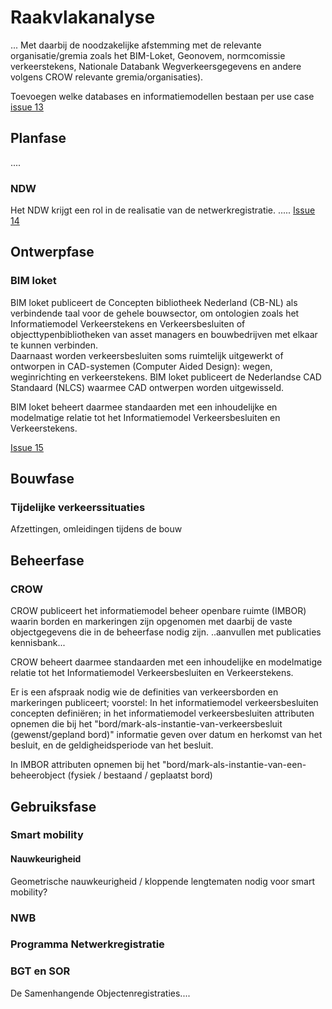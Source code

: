 # Raakvlakanalyse


... Met daarbij de noodzakelijke afstemming met de relevante organisatie/gremia zoals het BIM-Loket, Geonovem, normcomissie verkeerstekens, Nationale Databank Wegverkeersgegevens en andere volgens CROW relevante gremia/organisaties).

Toevoegen welke databases en informatiemodellen bestaan per use case [issue 13](https://github.com/Stichting-CROW/verkeersborden/issues/13)


## Planfase
....

### NDW
Het NDW krijgt een rol in de realisatie van de netwerkregistratie. .....
[Issue 14](https://github.com/Stichting-CROW/verkeersborden/issues/14)


## Ontwerpfase


### BIM loket
BIM loket publiceert de Concepten bibliotheek Nederland (CB-NL) als verbindende taal voor de gehele bouwsector, om ontologien zoals het Informatiemodel Verkeerstekens en Verkeersbesluiten of objecttypenbibliotheken van asset managers en bouwbedrijven met elkaar te kunnen verbinden.  
Daarnaast worden verkeersbesluiten soms ruimtelijk uitgewerkt of ontworpen in CAD-systemen (Computer Aided Design): wegen, weginrichting en verkeerstekens. BIM loket publiceert de Nederlandse CAD Standaard (NLCS) waarmee CAD ontwerpen worden uitgewisseld. 

BIM loket beheert daarmee standaarden met een inhoudelijke en modelmatige relatie tot het Informatiemodel Verkeersbesluiten en Verkeerstekens.

[Issue 15](https://github.com/Stichting-CROW/verkeersborden/issues/15)


## Bouwfase

### Tijdelijke verkeerssituaties
Afzettingen, omleidingen tijdens de bouw

## Beheerfase

### CROW
CROW publiceert het informatiemodel beheer openbare ruimte (IMBOR) waarin borden en markeringen zijn opgenomen met daarbij de vaste objectgegevens die in de beheerfase nodig zijn. ..aanvullen met publicaties kennisbank...

CROW beheert daarmee standaarden met een inhoudelijke en modelmatige relatie tot het Informatiemodel Verkeersbesluiten en Verkeerstekens.

Er is een afspraak nodig wie de definities van verkeersborden en markeringen publiceert; voorstel: In het informatiemodel verkeersbesluiten concepten definiëren; in het informatiemodel verkeersbesluiten attributen opnemen die bij het "bord/mark-als-instantie-van-verkeersbesluit (gewenst/gepland bord)" informatie geven over datum en herkomst van het besluit, en de geldigheidsperiode van het besluit.

In IMBOR attributen opnemen bij het "bord/mark-als-instantie-van-een-beheerobject (fysiek / bestaand / geplaatst bord)


## Gebruiksfase

### Smart mobility

#### Nauwkeurigheid
Geometrische nauwkeurigheid / kloppende lengtematen nodig voor smart mobility?


### NWB

### Programma Netwerkregistratie

### BGT en SOR
De Samenhangende Objectenregistraties....







